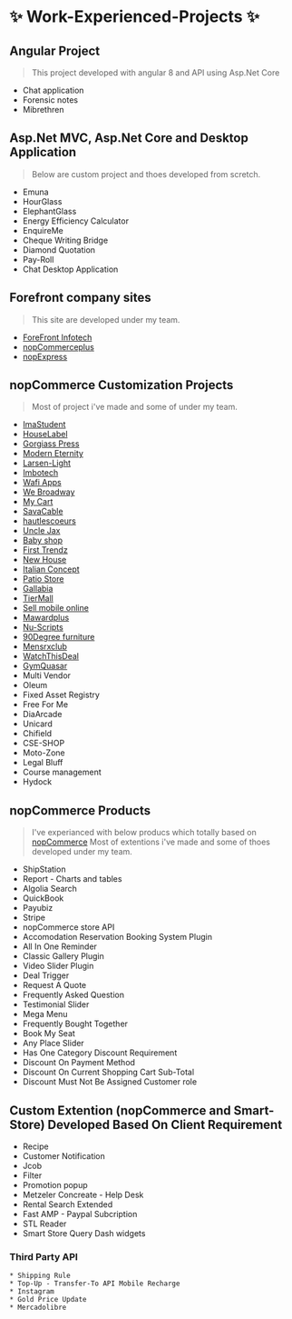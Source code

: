    # :sparkles: Work-Experienced-Projects :sparkles:

## Angular Project

   > This project developed with angular 8 and API using Asp.Net Core 

 * Chat application
 * Forensic notes
 * Mibrethren

## Asp.Net MVC, Asp.Net Core and Desktop Application 

  > Below are custom project and thoes developed from scretch.

 *	Emuna
 *	HourGlass
 *	ElephantGlass
 *	Energy Efficiency Calculator
 *	EnquireMe 
 *	Cheque Writing Bridge
 *	Diamond Quotation
 *	Pay-Roll
 *  Chat Desktop Application


## Forefront company sites

   > This site are developed under my team.

 *  [ForeFront Infotech](http://forefrontinfotech.com)
 *  [nopCommerceplus](http://nopcommerceplus.com)
 *  [nopExpress](https://www.nopexpress.com)

## nopCommerce Customization Projects
   
   > Most of project i've made and some of under my team.

 *  [ImaStudent](https://www.imastudent.com)
 *  [HouseLabel](https://www.houselabels.com)
 *  [Gorgiass Press](https://www.gorgiaspress.com)
 *  [Modern Eternity](https://www.moderneternity.com)
 *  [Larsen-Light](https://www.larsenlights.com)
 *  [Imbotech](https://imbotec.com)
 *  [Wafi Apps](https://bh.wafiapps.com)
 *  [We Broadway](http://broadway.gtpass.com)
 *  [My Cart](http://mycart.technology)
 *  [SavaCable](https://www.savacable.com)
 *  [hautlescoeurs](https://www.hautlescoeurs.be)
 *  [Uncle Jax](http://www.unclejax.com/vn-en/)
 *  [Baby shop](https://www.babyshophk.net)
 *  [First Trendz](https://www.firsttrendz.com/)
 *  [New House](https://www.newhouse.se/se)
 *  [Italian Concept](https://italianconceptusa.com/)
 *  [Patio Store](https://www.patiostore.com/)
 *  [Gallabia](https://www.gallabia.com/)
 *  [TierMall](http://staging.tiremalliraq.com/)
 *  [Sell mobile online](http://sellmobile.online/)
 *  [Mawardplus](https://www.mawardsplus.com/)
 *  [Nu-Scripts](https://www.nu-scripts.com/)
 *  [90Degree furniture](https://90degreeofficefurniture.com/)
 *  [Mensrxclub](https://mensrxclub.com/)
 *  [WatchThisDeal](https://www.watchthisdeal.co.uk/)
 *  [GymQuasar](https://www.gymquasar.com/)
 *  Multi Vendor
 *  Oleum
 *  Fixed Asset Registry
 *  Free For Me
 *  DiaArcade 
 *  Unicard  
 *  Chifield
 *  CSE-SHOP
 *  Moto-Zone
 *  Legal Bluff
 *  Course management
 *  Hydock


 ## nopCommerce Products 
  
   > I've experianced with below producs which totally based on [nopCommerce](https://www.nopcommerce.com/) 
   > Most of extentions i've made and some of thoes developed under my team.  
 
 *	ShipStation
 *	Report - Charts and tables
 *	Algolia Search
 *	QuickBook 
 *	Payubiz
 *	Stripe
 *	nopCommerce store API
 *	Accomodation Reservation Booking System Plugin
 *	All In One Reminder
 *	Classic Gallery Plugin
 *	Video Slider Plugin
 *	Deal Trigger
 *	Request A Quote 
 *	Frequently Asked Question
 *	Testimonial Slider
 *	Mega Menu
 *	Frequently Bought Together
 *	Book My Seat
 *	Any Place Slider
 *	Has One Category Discount Requirement 
 *	Discount On Payment Method
 *	Discount On Current Shopping Cart Sub-Total
 *	Discount Must Not Be Assigned Customer role

  ## Custom Extention (nopCommerce and Smart-Store) Developed Based On Client Requirement 
 
 * Recipe 	
 * Customer Notification 
 * Jcob
 * Filter 
 * Promotion popup	
 * Metzeler Concreate - Help Desk
 * Rental Search Extended
 * Fast AMP - Paypal Subcription
 * STL Reader 
 * Smart Store Query Dash widgets 

  ### Third Party API 
  
    * Shipping Rule
    * Top-Up - Transfer-To API Mobile Recharge
    * Instagram 
    * Gold Price Update
    * Mercadolibre


         
         
         
         	
